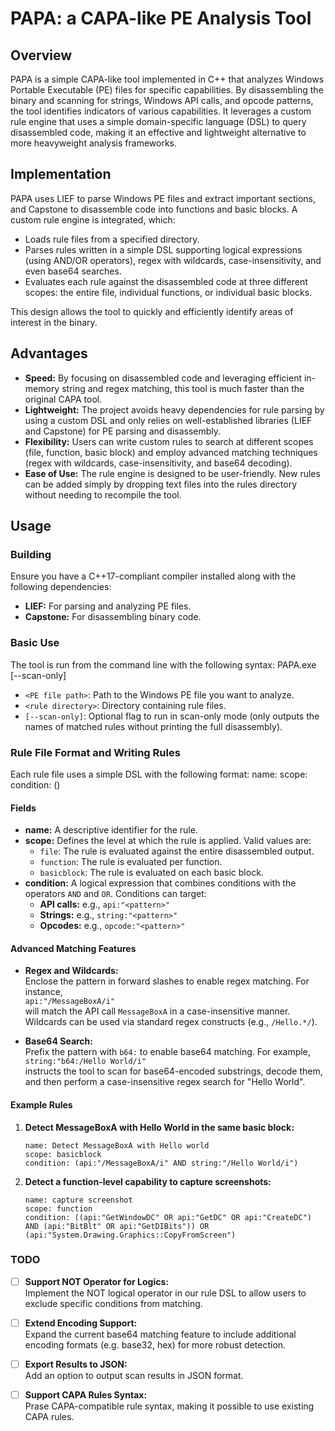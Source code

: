 # PAPA: a CAPA-like PE Analysis Tool

## Overview

PAPA is a simple CAPA-like tool implemented in C++ that analyzes Windows Portable Executable (PE) files for specific capabilities. By disassembling the binary and scanning for strings, Windows API calls, and opcode patterns, the tool identifies indicators of various capabilities. It leverages a custom rule engine that uses a simple domain-specific language (DSL) to query disassembled code, making it an effective and lightweight alternative to more heavyweight analysis frameworks.

## Implementation

PAPA uses LIEF to parse Windows PE files and extract important sections, and Capstone to disassemble code into functions and basic blocks. A custom rule engine is integrated, which:
- Loads rule files from a specified directory.
- Parses rules written in a simple DSL supporting logical expressions (using AND/OR operators), regex with wildcards, case-insensitivity, and even base64 searches.
- Evaluates each rule against the disassembled code at three different scopes: the entire file, individual functions, or individual basic blocks.

This design allows the tool to quickly and efficiently identify areas of interest in the binary.

## Advantages

- **Speed:** By focusing on disassembled code and leveraging efficient in-memory string and regex matching, this tool is much faster than the original CAPA tool.
- **Lightweight:** The project avoids heavy dependencies for rule parsing by using a custom DSL and only relies on well-established libraries (LIEF and Capstone) for PE parsing and disassembly.
- **Flexibility:** Users can write custom rules to search at different scopes (file, function, basic block) and employ advanced matching techniques (regex with wildcards, case-insensitivity, and base64 decoding).
- **Ease of Use:** The rule engine is designed to be user-friendly. New rules can be added simply by dropping text files into the rules directory without needing to recompile the tool.

## Usage

### Building

Ensure you have a C++17-compliant compiler installed along with the following dependencies:
- **LIEF:** For parsing and analyzing PE files.
- **Capstone:** For disassembling binary code.

### Basic Use

The tool is run from the command line with the following syntax:
PAPA.exe <PE file path> <rule directory> [--scan-only]

- `<PE file path>`: Path to the Windows PE file you want to analyze.
- `<rule directory>`: Directory containing rule files.
- `[--scan-only]`: Optional flag to run in scan-only mode (only outputs the names of matched rules without printing the full disassembly).

### Rule File Format and Writing Rules

Each rule file uses a simple DSL with the following format:
name: <Rule Name> scope: <Scope> condition: (<Condition Expression>)


#### Fields

- **name:** A descriptive identifier for the rule.
- **scope:** Defines the level at which the rule is applied. Valid values are:
  - `file`: The rule is evaluated against the entire disassembled output.
  - `function`: The rule is evaluated per function.
  - `basicblock`: The rule is evaluated on each basic block.
- **condition:** A logical expression that combines conditions with the operators `AND` and `OR`. Conditions can target:
  - **API calls:** e.g., `api:"<pattern>"`  
  - **Strings:** e.g., `string:"<pattern>"`  
  - **Opcodes:** e.g., `opcode:"<pattern>"`  

#### Advanced Matching Features

- **Regex and Wildcards:**  
  Enclose the pattern in forward slashes to enable regex matching. For instance,  
  `api:"/MessageBoxA/i"`  
  will match the API call `MessageBoxA` in a case-insensitive manner. Wildcards can be used via standard regex constructs (e.g., `/Hello.*/`).

- **Base64 Search:**  
  Prefix the pattern with `b64:` to enable base64 matching. For example,  
  `string:"b64:/Hello World/i"`  
  instructs the tool to scan for base64-encoded substrings, decode them, and then perform a case-insensitive regex search for "Hello World".

#### Example Rules

1. **Detect MessageBoxA with Hello World in the same basic block:**

    ```
    name: Detect MessageBoxA with Hello world
    scope: basicblock
    condition: (api:"/MessageBoxA/i" AND string:"/Hello World/i")
    ```

2. **Detect a function-level capability to capture screenshots:**

    ```
    name: capture screenshot
    scope: function
    condition: ((api:"GetWindowDC" OR api:"GetDC" OR api:"CreateDC") AND (api:"BitBlt" OR api:"GetDIBits")) OR (api:"System.Drawing.Graphics::CopyFromScreen")

    ```


### TODO

- [ ] **Support NOT Operator for Logics:**  
  Implement the NOT logical operator in our rule DSL to allow users to exclude specific conditions from matching.

- [ ] **Extend Encoding Support:**  
  Expand the current base64 matching feature to include additional encoding formats (e.g. base32, hex) for more robust detection.

- [ ] **Export Results to JSON:**  
  Add an option to output scan results in JSON format.

- [ ] **Support CAPA Rules Syntax:**  
  Prase CAPA-compatible rule syntax, making it possible to use existing CAPA rules.
